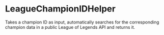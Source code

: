 # LeagueChampionIDHelper
Takes a champion ID as input, automatically searches for the corresponding champion data in a public League of Legends API and returns it. 
